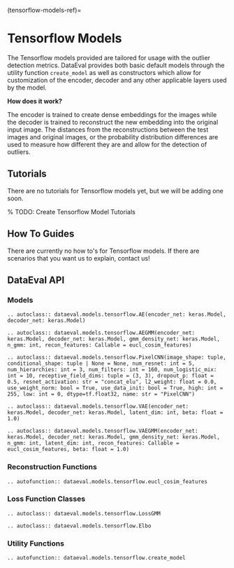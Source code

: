 (tensorflow-models-ref)=

# Tensorflow Models

The Tensorflow models provided are tailored for usage with the outlier detection metrics. DataEval provides
both basic default models through the utility function `create_model` as well as constructors which allow
for customization of the encoder, decoder and any other applicable layers used by the model.

**How does it work?**

The encoder is trained to create dense embeddings for the images while the decoder is trained
to reconstruct the new embedding into the original input image. The distances from the reconstructions
between the test images and original images, or the probability distribution differences are used to
measure how different they are and allow for the detection of outliers.

## Tutorials

There are no tutorials for Tensorflow models yet, but we will be adding one soon.

% TODO: Create Tensorflow Model Tutorials

## How To Guides

There are currently no how to's for Tensorflow models.
If there are scenarios that you want us to explain, contact us!

## DataEval API

### Models

```{eval-rst}
.. autoclass:: dataeval.models.tensorflow.AE(encoder_net: keras.Model, decoder_net: keras.Model)
```

```{eval-rst}
.. autoclass:: dataeval.models.tensorflow.AEGMM(encoder_net: keras.Model, decoder_net: keras.Model, gmm_density_net: keras.Model, n_gmm: int, recon_features: Callable = eucl_cosim_features)
```

```{eval-rst}
.. autoclass:: dataeval.models.tensorflow.PixelCNN(image_shape: tuple, conditional_shape: tuple | None = None, num_resnet: int = 5, num_hierarchies: int = 3, num_filters: int = 160, num_logistic_mix: int = 10, receptive_field_dims: tuple = (3, 3), dropout_p: float = 0.5, resnet_activation: str = "concat_elu", l2_weight: float = 0.0, use_weight_norm: bool = True, use_data_init: bool = True, high: int = 255, low: int = 0, dtype=tf.float32, name: str = "PixelCNN")
```

```{eval-rst}
.. autoclass:: dataeval.models.tensorflow.VAE(encoder_net: keras.Model, decoder_net: keras.Model, latent_dim: int, beta: float = 1.0)
```

```{eval-rst}
.. autoclass:: dataeval.models.tensorflow.VAEGMM(encoder_net: keras.Model, decoder_net: keras.Model, gmm_density_net: keras.Model, n_gmm: int, latent_dim: int, recon_features: Callable = eucl_cosim_features, beta: float = 1.0)
```

### Reconstruction Functions

```{eval-rst}
.. autofunction:: dataeval.models.tensorflow.eucl_cosim_features
```

### Loss Function Classes

```{eval-rst}
.. autoclass:: dataeval.models.tensorflow.LossGMM
```

```{eval-rst}
.. autoclass:: dataeval.models.tensorflow.Elbo
```

### Utility Functions

```{eval-rst}
.. autofunction:: dataeval.models.tensorflow.create_model
```
